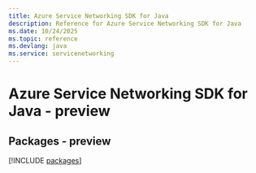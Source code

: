 ```yaml
---
title: Azure Service Networking SDK for Java
description: Reference for Azure Service Networking SDK for Java
ms.date: 10/24/2025
ms.topic: reference
ms.devlang: java
ms.service: servicenetworking
---
```

# Azure Service Networking SDK for Java - preview
## Packages - preview
[!INCLUDE [packages](service-networking-index.md)]